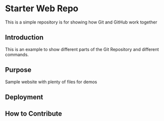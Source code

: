 # Starter Web Repo

This is a simple repository is for showing how Git and GitHub work together

## Introduction

This is an example to show different parts of the Git Repository and different commands.

## Purpose

Sample website with plenty of files for demos

## Deployment

## How to Contribute